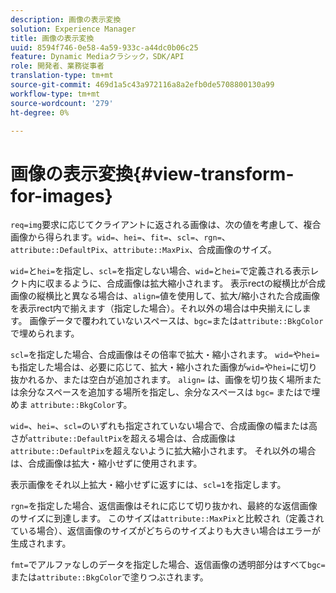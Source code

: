 ```yaml
---
description: 画像の表示変換
solution: Experience Manager
title: 画像の表示変換
uuid: 8594f746-0e58-4a59-933c-a44dc0b06c25
feature: Dynamic Mediaクラシック，SDK/API
role: 開発者、業務従事者
translation-type: tm+mt
source-git-commit: 469d1a5c43a972116a8a2efb0de5708800130a99
workflow-type: tm+mt
source-wordcount: '279'
ht-degree: 0%

---
```



# 画像の表示変換{#view-transform-for-images}

`req=img`要求に応じてクライアントに返される画像は、次の値を考慮して、複合画像から得られます。`wid=`、`hei=`、`fit=`、`scl=`、`rgn=`、`attribute::DefaultPix`、`attribute::MaxPix`、合成画像のサイズ。

`wid=`と`hei=`を指定し、`scl=`を指定しない場合、`wid=`と`hei=`で定義される表示レクト内に収まるように、合成画像は拡大縮小されます。 表示rectの縦横比が合成画像の縦横比と異なる場合は、`align=`値を使用して、拡大/縮小された合成画像を表示rect内で揃えます（指定した場合）。それ以外の場合は中央揃えにします。 画像データで覆われていないスペースは、`bgc=`または`attribute::BkgColor`で埋められます。

`scl=`を指定した場合、合成画像はその倍率で拡大・縮小されます。 `wid=`や`hei=`も指定した場合は、必要に応じて、拡大・縮小された画像が`wid=`や`hei=`に切り抜かれるか、または空白が追加されます。 `align=` は、画像を切り抜く場所または余分なスペースを追加する場所を指定し、余分なスペースは `bgc=` またはで埋めま `attribute::BkgColor`す。

`wid=`、`hei=`、`scl=`のいずれも指定されていない場合で、合成画像の幅または高さが`attribute::DefaultPix`を超える場合は、合成画像は`attribute::DefaultPix`を超えないように拡大縮小されます。 それ以外の場合は、合成画像は拡大・縮小せずに使用されます。

表示画像をそれ以上拡大・縮小せずに返すには、`scl=1`を指定します。

`rgn=`を指定した場合、返信画像はそれに応じて切り抜かれ、最終的な返信画像のサイズに到達します。 このサイズは`attribute::MaxPix`と比較され（定義されている場合）、返信画像のサイズがどちらのサイズよりも大きい場合はエラーが生成されます。

`fmt=`でアルファなしのデータを指定した場合、返信画像の透明部分はすべて`bgc=`または`attribute::BkgColor`で塗りつぶされます。
